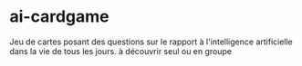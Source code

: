 # ai-cardgame
Jeu de cartes posant des questions sur le rapport à l'intelligence artificielle dans la vie de tous les jours. 
à découvrir seul ou en groupe
